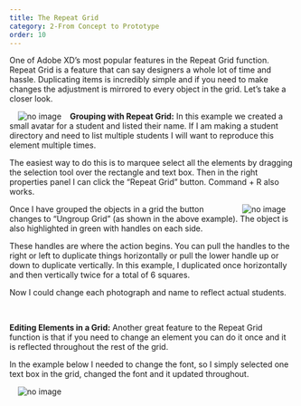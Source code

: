 ```yaml
---
title: The Repeat Grid
category: 2-From Concept to Prototype
order: 10
---  
```


One of Adobe XD’s most popular features in the Repeat Grid function. Repeat Grid is a feature that can say designers a whole lot of time and hassle. Duplicating items is incredibly simple and if you need to make changes the adjustment is mirrored to every object in the grid. Let’s take a closer look.  

<img style="padding: 0px 15px; float: left" src="https://iwilfried.github.io/Adobe-XD-eBook/images/XD-RepeatGrid-01.png
" alt="no image"/>**Grouping with Repeat Grid:** In this example we created a small avatar for a student and listed their name. If I am making a student directory and need to list multiple students I will want to reproduce this element multiple times.  

The easiest way to do this is to marquee select all the elements by dragging the selection tool over the rectangle and text box. Then in the right properties panel I can click the “Repeat Grid” button. Command + R also works.  

<img style="padding: 0px 15px; float: right" src="https://iwilfried.github.io/Adobe-XD-eBook/images/XD-RepeatGrid-02.png
" alt="no image"/>Once I have grouped the objects in a grid the button changes to “Ungroup Grid” (as shown in the above example). The object is also highlighted in green with handles on each side.


These handles are where the action begins. You can pull the handles to the right or left to duplicate things horizontally or pull the lower handle up or down to duplicate vertically.
In this example, I duplicated once horizontally and then vertically twice for a total of 6 squares.  

Now I could change each photograph and name to reflect actual students.  

&nbsp;   

**Editing Elements in a Grid:**  Another great feature to the Repeat Grid function is that if you need to change an element you can do it once and it is reflected throughout the rest of the grid.

In the example below I needed to change the font, so I simply selected one text box in the grid, changed the font and it updated throughout.  

<img style="padding: 0px 15px" src="https://iwilfried.github.io/Adobe-XD-eBook/images/XD-RepeatGrid-03.png
" alt="no image"/>  



&nbsp;   


&nbsp;   


&nbsp;   




